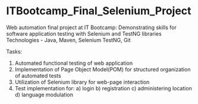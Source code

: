 # ITBootcamp_Final_Selenium_Project
Web automation final project at IT Bootcamp:
Demonstrating skills for software application testing with Selenium and TestNG libraries
Technologies - Java, Maven, Selenium TestNG, Git

Tasks:
1. Automated functional testing of web application
2. Implementation of Page Object Model(POM) for structured organization of automated tests
3. Utilization of Selenium library for web-page interaction
4. Test implementation for:
     a) login
     b) registration
     c) administering location
     d) language modulation
